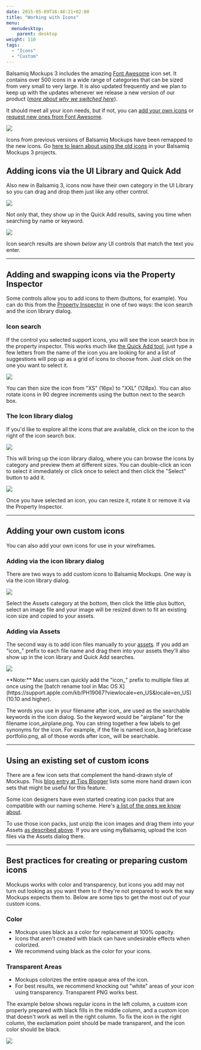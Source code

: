 ```yaml
---
date: 2015-05-09T16:48:21+02:00
title: "Working with Icons"
menu:
  menudesktop:
    parent: desktop
weight: 110
tags:
  - "Icons"
  - "Custom"
---
```


Balsamiq Mockups 3 includes the amazing [Font Awesome](http://fortawesome.github.io/Font-Awesome/) icon set. It contains over 500 icons in a wide range of categories that can be sized from very small to very large. It is also updated frequently and we plan to keep up with the updates whenever we release a new version of our product (_[more about why we switched here](http://blogs.balsamiq.com/product/2015/03/31/font-awesome/)_).

It should meet all your icon needs, but if not, you can [add your own icons](#adding-your-own-custom-icons) or [request new ones from Font Awesome](http://fortawesome.github.io/Font-Awesome/community/#requesting-new-icons).

![](//media.balsamiq.com/img/support/docs/m4d/b3/icon-library.png)

Icons from previous versions of Balsamiq Mockups have been remapped to the new icons. Go [here to learn about using the old icons](/desktop/transition/#where-are-the-old-icons-can-i-still-use-them) in your Balsamiq Mockups 3 projects.

## Adding icons via the UI Library and Quick Add

Also new in Balsamiq 3, icons now have their own category in the UI Library so you can drag and drop them just like any other control.

![](//media.balsamiq.com/img/support/docs/m4d/b3/icon-uilibrary.png)

Not only that, they show up in the Quick Add results, saving you time when searching by name or keyword.

![](//media.balsamiq.com/img/support/docs/m4d/b3/icon-quickadd.png)

Icon search results are shown _below_ any UI controls that match the text you enter.

* * *

## Adding and swapping icons via the Property Inspector

Some controls allow you to add icons to them (buttons, for example). You can do this from the [Property Inspector](/desktop/inspector/) in one of two ways: the icon search and the icon library dialog.

### Icon search

If the control you selected support icons, you will see the icon search box in the property inspector. This works much like [the Quick Add tool](/desktop/overview/#the-quick-add-tool), just type a few letters from the name of the icon you are looking for and a list of suggestions will pop up as a grid of icons to choose from. Just click on the one you want to select it.

![](//media.balsamiq.com/img/support/docs/m4d/b3/icon-search.png)

You can then size the icon from "XS" (16px) to "XXL" (128px). You can also rotate icons in 90 degree increments using the button next to the search box.

### The Icon library dialog

If you'd like to explore all the icons that are available, click on the icon to the right of the icon search box.

![](//media.balsamiq.com/img/support/docs/m4d/b3/icon-open-library.png)

This will bring up the icon library dialog, where you can browse the icons by category and preview them at different sizes. You can double-click an icon to select it immediately or click once to select and then click the "Select" button to add it.

![](//media.balsamiq.com/img/support/docs/m4d/b3/icon-library.png)

Once you have selected an icon, you can resize it, rotate it or remove it via the Property Inspector.

* * *

## Adding your own custom icons

You can also add your own icons for use in your wireframes.

### Adding via the icon library dialog

There are two ways to add custom icons to Balsamiq Mockups. One way is via the icon library dialog.

![](//media.balsamiq.com/img/support/docs/m4d/b3/icon-import.png)

Select the Assets category at the bottom, then click the little plus button, select an image file and your image will be resized down to fit an existing icon size and copied to your assets.

### Adding via Assets

The second way is to add icon files manually to your [assets](/desktop/images/). If you add an "icon_" prefix to each file name and drag them into your assets they'll also show up in the icon library and Quick Add searches.

![](//media.balsamiq.com/img/support/docs/m4d/b3/icon-custom.png)

<span class="alert alert-info show" role="alert">
**Note:** Mac users can quickly add the "icon_" prefix to multiple files at once using the [batch rename tool in Mac OS X](https://support.apple.com/kb/PH19067?viewlocale=en_US&locale=en_US) (10.10 and higher).
</span>

The words you use in your filename after icon\_ are used as the searchable keywords in the icon dialog. So the keyword would be "airplane" for the filename icon\_airplane.png. You can string together a few labels to get synonyms for the icon. For example, if the file is named icon\_bag briefcase portfolio.png, all of those words after icon\_ will be searchable.

* * *

## Using an existing set of custom icons

There are a few icon sets that complement the hand-drawn style of Mockups. This [blog entry at Tips Blogger](http://www.tipsblogger.com/2009/11/30-awesome-hand-drawnsketch-icon-sets/) lists some more hand drawn icon sets that might be useful for this feature.

Some icon designers have even started creating icon packs that are compatible with our naming scheme. Here's [a list of the ones we know about](http://support.balsamiq.com/customer/portal/articles/135659#icons).

To use those icon packs, just unzip the icon images and drag them into your Assets [as described above](#adding-via-assets). If you are using myBalsamiq, upload the icon files via the Assets dialog there.

* * *

## Best practices for creating or preparing custom icons

Mockups works with color and transparency, but icons you add may not turn out looking as you want them to if they're not prepared to work the way Mockups expects them to. Below are some tips to get the most out of your custom icons.

### Color

*   Mockups uses black as a color for replacement at 100% opacity.
*   Icons that aren't created with black can have undesirable effects when colorized.
*   We recommend using black as the color for your icons.

### Transparent Areas

*   Mockups colorizes the entire opaque area of the icon.
*   For best results, we recommend knocking out "white" areas of your icon using transparency. Transparent PNG works best.

The example below shows regular icons in the left column, a custom icon properly prepared with black fills in the middle column, and a custom icon that doesn't work as well in the right column. To fix the icon in the right column, the exclamation point should be made transparent, and the icon color should be black.

![](//media.balsamiq.com/img/support/docs/m4d/customicon-bestpractice.png)